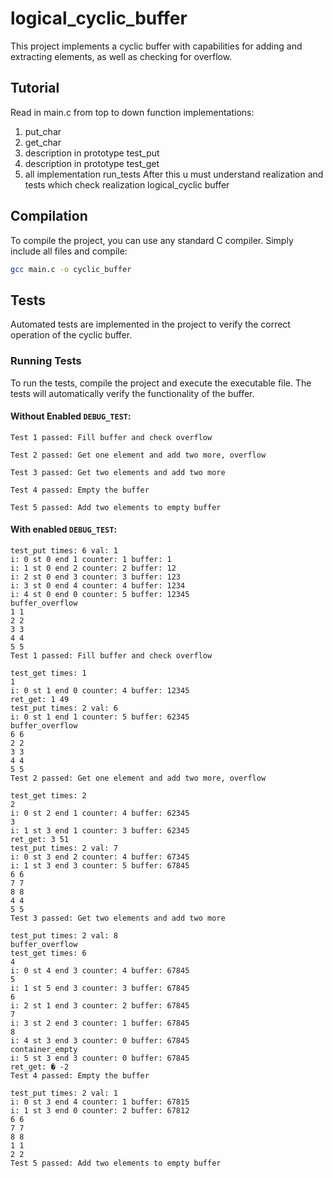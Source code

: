 # logical_cyclic_buffer

This project implements a cyclic buffer with capabilities for adding and extracting elements, as well as checking for overflow.
## Tutorial
Read in main.c from top to down function implementations:
1. put_char
2. get_char
3. description in prototype test_put
4. description in prototype test_get
5. all implementation run_tests
After this u must understand realization and tests which check realization logical_cyclic buffer

## Compilation

To compile the project, you can use any standard C compiler. Simply include all files and compile:

```bash
gcc main.c -o cyclic_buffer
```

## Tests

Automated tests are implemented in the project to verify the correct operation of the cyclic buffer.

### Running Tests

To run the tests, compile the project and execute the executable file. The tests will automatically verify the functionality of the buffer.

#### Without Enabled `DEBUG_TEST`:
```
Test 1 passed: Fill buffer and check overflow 

Test 2 passed: Get one element and add two more, overflow

Test 3 passed: Get two elements and add two more

Test 4 passed: Empty the buffer

Test 5 passed: Add two elements to empty buffer
```

#### With enabled `DEBUG_TEST`:
```
test_put times: 6 val: 1
i: 0 st 0 end 1 counter: 1 buffer: 1
i: 1 st 0 end 2 counter: 2 buffer: 12
i: 2 st 0 end 3 counter: 3 buffer: 123
i: 3 st 0 end 4 counter: 4 buffer: 1234
i: 4 st 0 end 0 counter: 5 buffer: 12345
buffer_overflow
1 1
2 2
3 3
4 4
5 5
Test 1 passed: Fill buffer and check overflow 

test_get times: 1
1
i: 0 st 1 end 0 counter: 4 buffer: 12345
ret_get: 1 49
test_put times: 2 val: 6
i: 0 st 1 end 1 counter: 5 buffer: 62345
buffer_overflow
6 6
2 2
3 3
4 4
5 5
Test 2 passed: Get one element and add two more, overflow

test_get times: 2
2
i: 0 st 2 end 1 counter: 4 buffer: 62345
3
i: 1 st 3 end 1 counter: 3 buffer: 62345
ret_get: 3 51
test_put times: 2 val: 7
i: 0 st 3 end 2 counter: 4 buffer: 67345
i: 1 st 3 end 3 counter: 5 buffer: 67845
6 6
7 7
8 8
4 4
5 5
Test 3 passed: Get two elements and add two more

test_put times: 2 val: 8
buffer_overflow
test_get times: 6
4
i: 0 st 4 end 3 counter: 4 buffer: 67845
5
i: 1 st 5 end 3 counter: 3 buffer: 67845
6
i: 2 st 1 end 3 counter: 2 buffer: 67845
7
i: 3 st 2 end 3 counter: 1 buffer: 67845
8
i: 4 st 3 end 3 counter: 0 buffer: 67845
container_empty
i: 5 st 3 end 3 counter: 0 buffer: 67845
ret_get: � -2
Test 4 passed: Empty the buffer

test_put times: 2 val: 1
i: 0 st 3 end 4 counter: 1 buffer: 67815
i: 1 st 3 end 0 counter: 2 buffer: 67812
6 6
7 7
8 8
1 1
2 2
Test 5 passed: Add two elements to empty buffer
```
